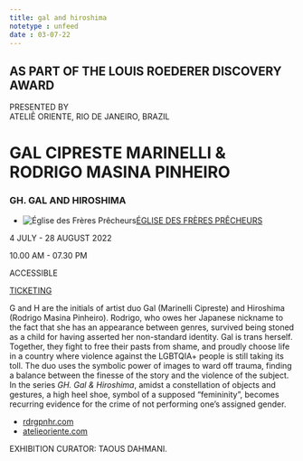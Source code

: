 ```yaml
---
title: gal and hiroshima
notetype : unfeed
date : 03-07-22
---
```


## AS PART OF THE LOUIS ROEDERER DISCOVERY AWARD  
PRESENTED BY  
ATELIÊ ORIENTE, RIO DE JANEIRO, BRAZIL

# GAL CIPRESTE MARINELLI & RODRIGO MASINA PINHEIRO

### GH. GAL AND HIROSHIMA

-   ![Église des Frères Prêcheurs](https://www.rencontres-arles.com/files/place_number_thumbnail_625.png)[ÉGLISE DES FRÈRES PRÊCHEURS](https://www.rencontres-arles.com/en/expositions/map?p[]=4&)
    

4 JULY - 28 AUGUST 2022

10.00 AM - 07.30 PM

ACCESSIBLE

[TICKETING](https://billetterie.rencontres-arles.com/prestation/Billetterie.html?process=7&switch=1&locale=fr)

G and H are the initials of artist duo Gal (Marinelli Cipreste) and Hiroshima (Rodrigo Masina Pinheiro). Rodrigo, who owes her Japanese nickname to the fact that she has an appearance between genres, survived being stoned as a child for having asserted her non-standard identity. Gal is trans herself. Together, they fight to free their pasts from shame, and proudly choose life in a country where violence against the LGBTQIA+ people is still taking its toll. The duo uses the symbolic power of images to ward off trauma, finding a balance between the finesse of the story and the violence of the subject. In the series _GH. Gal & Hiroshima_, amidst a constellation of objects and gestures, a high heel shoe, symbol of a supposed “femininity”, becomes recurring evidence for the crime of not performing one’s assigned gender.

-   [rdrgpnhr.com](http://rdrgpnhr.com/)
-   [atelieoriente.com](https://www.atelieoriente.com/)

EXHIBITION CURATOR: TAOUS DAHMANI.